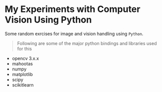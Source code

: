 # My Experiments with Computer Vision Using Python

Some random exrcises for image and vision handling using `Python`.

> Following are some of the major python bindings and libraries used for this
- opencv 3.x.x
- mahootas
- numpy
- matplotlib
- scipy
- scikitlearn
